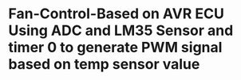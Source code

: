 # Fan-Control-Based on AVR ECU Using ADC and LM35 Sensor and timer 0 to generate PWM signal based on temp sensor value 
